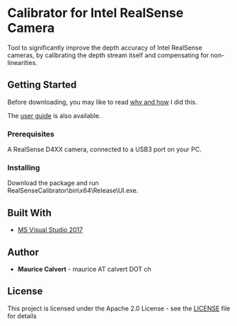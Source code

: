 # Calibrator for Intel RealSense Camera

Tool to significantly improve the depth accuracy of Intel RealSense cameras, by calibrating the depth stream itself and compensating for non-linearities.

## Getting Started

Before downloading, you may like to read [why and how](http://www.calvert.ch/maurice/improving-the-depth-map-accuracy-of-realsense-cameras-by-an-order-of-magnitude "Improving the depth map accuracy of RealSense cameras - by an order of magnitude") I did this.

The [user guide](http://www.calvert.ch/download/realsensecalibrator/index.html) is also available.

### Prerequisites

A RealSense D4XX camera, connected to a USB3 port on your PC.

### Installing

Download the package and run RealSenseCalibrator\bin\x64\Release\UI.exe.

## Built With

* [MS Visual Studio 2017](https://visualstudio.microsoft.com/vs/)

## Author

* **Maurice Calvert** - maurice AT calvert DOT ch

## License

This project is licensed under the Apache 2.0 License - see the [LICENSE](LICENSE) file for details
